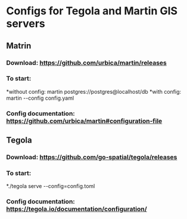# Configs for Tegola and Martin GIS servers

## Matrin

### Download: https://github.com/urbica/martin/releases
### To start:
*without config: martin postgres://postgres@localhost/db
*with config: martin --config config.yaml
### Config documentation: https://github.com/urbica/martin#configuration-file

## Tegola

### Download: https://github.com/go-spatial/tegola/releases
### To start: 
*./tegola serve --config=config.toml
### Config documentation: https://tegola.io/documentation/configuration/
